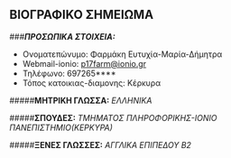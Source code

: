    ## ΒΙΟΓΡΑΦΙΚΟ ΣΗΜΕΙΩΜΑ

###_**ΠΡΟΣΩΠΙΚΑ ΣΤΟΙΧΕΙΑ:**_
 * Ονοματεπώνυμο: Φαρμάκη Ευτυχία-Μαρία-Δήμητρα
 * Webmail-ionio: p17farm@ionio.gr
 * Τηλέφωνο: 697265****
 * Τόπος κατοικιας-διαμονης: Κέρκυρα
 

#####**ΜΗΤΡΙΚΗ ΓΛΩΣΣΑ:**
  *ΕΛΛΗΝΙΚΑ*
  

#####**ΣΠΟΥΔΕΣ:**
 *ΤΜΗΜΑΤΟΣ ΠΛΗΡΟΦΟΡΙΚΗΣ-ΙΟΝΙΟ ΠΑΝΕΠΙΣΤΗΜΙΟ(ΚΕΡΚΥΡΑ)*
  

#####**ΞΕΝΕΣ ΓΛΩΣΣΕΣ:**
  *ΑΓΓΛΙΚΑ ΕΠΙΠΕΔΟΥ Β2*
  
 
 
 
 
  


